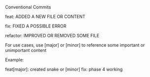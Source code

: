 Conventional Commits

feat: ADDED A NEW FILE OR CONTENT

fix: FIXED A POSSIBLE ERROR

refactor: IMPROVED OR REMOVED SOME FILE

For use cases, use [major] or [minor] to reference some important or unimportant content

Example:

feat[major]: created snake
or
[minor] fix: phase 4 working
